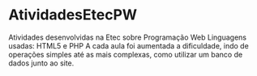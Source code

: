 # AtividadesEtecPW
Atividades desenvolvidas na Etec sobre Programação Web
Linguagens usadas: HTML5 e PHP
A cada aula foi aumentada a dificuldade, indo de operações simples até as mais complexas, como utilizar um banco de dados junto ao site.
